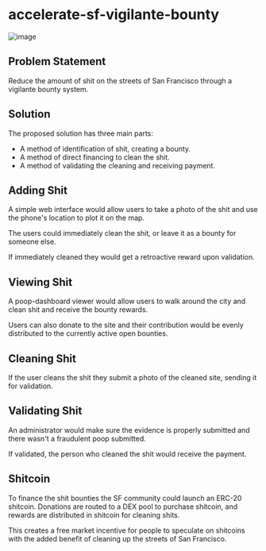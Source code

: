 # accelerate-sf-vigilante-bounty

![image](https://github.com/pmoncada/accelerate-sf-vigilante-bounty/assets/24830704/be9d0704-6a74-48b1-ad80-0c7e9a30d151)


## Problem Statement

Reduce the amount of shit on the streets of San Francisco through a vigilante bounty system.

## Solution

The proposed solution has three main parts:

- A method of identification of shit, creating a bounty.
- A method of direct financing to clean the shit.
- A method of validating the cleaning and receiving payment.


## Adding Shit

A simple web interface would allow users to take a photo of the shit and use the phone's location to plot it on the map.

The users could immediately clean the shit, or leave it as a bounty for someone else.

If immediately cleaned they would get a retroactive reward upon validation.

## Viewing Shit

A poop-dashboard viewer would allow users to walk around the city and clean shit and receive the bounty rewards.

Users can also donate to the site and their contribution would be evenly distributed to the currently active open bounties.

## Cleaning Shit

If the user cleans the shit they submit a photo of the cleaned site, sending it for validation.

## Validating Shit

An administrator would make sure the evidence is properly submitted and there wasn't a fraudulent poop submitted.

If validated, the person who cleaned the shit would receive the payment.

## Shitcoin

To finance the shit bounties the SF community could launch an ERC-20 shitcoin. Donations are routed to a DEX pool to purchase shitcoin, and rewards are distributed in shitcoin for cleaning shits.

This creates a free market incentive for people to speculate on shitcoins with the added benefit of cleaning up the streets of San Francisco.




